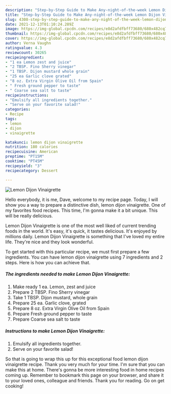 ```yaml
---
description: "Step-by-Step Guide to Make Any-night-of-the-week Lemon Dijon Vinaigrette"
title: "Step-by-Step Guide to Make Any-night-of-the-week Lemon Dijon Vinaigrette"
slug: 4308-step-by-step-guide-to-make-any-night-of-the-week-lemon-dijon-vinaigrette
date: 2021-12-13T01:10:24.289Z
image: https://img-global.cpcdn.com/recipes/e8d2afdfbff73680/680x482cq70/lemon-dijon-vinaigrette-recipe-main-photo.jpg
thumbnail: https://img-global.cpcdn.com/recipes/e8d2afdfbff73680/680x482cq70/lemon-dijon-vinaigrette-recipe-main-photo.jpg
cover: https://img-global.cpcdn.com/recipes/e8d2afdfbff73680/680x482cq70/lemon-dijon-vinaigrette-recipe-main-photo.jpg
author: Verna Vaughn
ratingvalue: 4.3
reviewcount: 30265
recipeingredient:
- "1 ea Lemon zest and juice"
- "2 TBSP. Fino Sherry vinegar"
- "1 TBSP. Dijon mustard whole grain"
- "25 ea Garlic clove grated"
- "8 oz. Extra Virgin Olive Oil from Spain"
- " Fresh ground pepper to taste"
- " Coarse sea salt to taste"
recipeinstructions:
- "Emulsify all ingredients together."
- "Serve on your favorite salad!"
categories:
- Recipe
tags:
- lemon
- dijon
- vinaigrette

katakunci: lemon dijon vinaigrette 
nutrition: 180 calories
recipecuisine: American
preptime: "PT15M"
cooktime: "PT45M"
recipeyield: "3"
recipecategory: Dessert

---
```



![Lemon Dijon Vinaigrette](https://img-global.cpcdn.com/recipes/e8d2afdfbff73680/680x482cq70/lemon-dijon-vinaigrette-recipe-main-photo.jpg)

Hello everybody, it is me, Dave, welcome to my recipe page. Today, I will show you a way to prepare a distinctive dish, lemon dijon vinaigrette. One of my favorites food recipes. This time, I'm gonna make it a bit unique. This will be really delicious.

Lemon Dijon Vinaigrette is one of the most well liked of current trending foods in the world. It's easy, it's quick, it tastes delicious. It's enjoyed by millions daily. Lemon Dijon Vinaigrette is something that I've loved my entire life. They're nice and they look wonderful.




To get started with this particular recipe, we must first prepare a few ingredients. You can have lemon dijon vinaigrette using 7 ingredients and 2 steps. Here is how you can achieve that.

<!--inarticleads1-->

##### The ingredients needed to make Lemon Dijon Vinaigrette:

1. Make ready 1 ea. Lemon, zest and juice
1. Prepare 2 TBSP. Fino Sherry vinegar
1. Take 1 TBSP. Dijon mustard, whole grain
1. Prepare 25 ea. Garlic clove, grated
1. Prepare 8 oz. Extra Virgin Olive Oil from Spain
1. Prepare  Fresh ground pepper to taste
1. Prepare  Coarse sea salt to taste




<!--inarticleads2-->

##### Instructions to make Lemon Dijon Vinaigrette:

1. Emulsify all ingredients together.
1. Serve on your favorite salad!




So that is going to wrap this up for this exceptional food lemon dijon vinaigrette recipe. Thank you very much for your time. I'm sure that you can make this at home. There's gonna be more interesting food in home recipes coming up. Remember to bookmark this page on your browser, and share it to your loved ones, colleague and friends. Thank you for reading. Go on get cooking!
